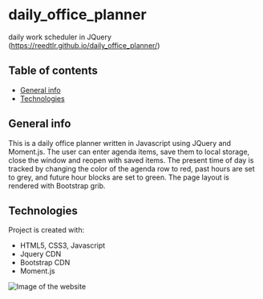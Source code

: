 # daily_office_planner
daily work scheduler in JQuery
(https://reedtlr.github.io/daily_office_planner/)

## Table of contents
* [General info](#general-info)
* [Technologies](#technologies)

## General info
This is a daily office planner written in Javascript using JQuery and Moment.js. The user can enter agenda items, save them to local storage, close the window and reopen with saved items. The present time of day is tracked by changing the color of the agenda row to red, past hours are set to grey, and future hour blocks are set to green. The page layout is rendered with Bootstrap grib.  
	
## Technologies
Project is created with:
* HTML5, CSS3, Javascript
* Jquery CDN 
* Bootstrap CDN
* Moment.js

![Image of the website](https://reedtlr.github.io/daily_office_planner/assets/demo.png)